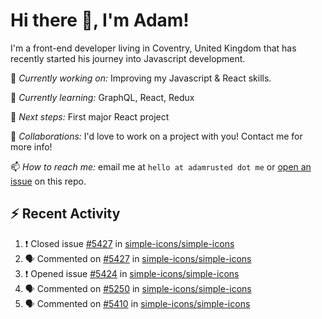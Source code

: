 # Hi there 👋, I'm Adam!

I'm a front-end developer living in Coventry, United Kingdom that has recently started his journey into Javascript development.

🔨 *Currently working on:* Improving my Javascript & React skills.

🌱 *Currently learning:* GraphQL, React, Redux

🎯 *Next steps:* First major React project

🤝 *Collaborations:* I'd love to work on a project with you! Contact me for more info!

📫 *How to reach me:* email me at `hello at adamrusted dot me` or [open an issue](https://github.com/adamrusted/adamrusted/issues/new) on this repo.

## :zap: Recent Activity
<!--START_SECTION:activity-->
1. ❗️ Closed issue [#5427](https://github.com/simple-icons/simple-icons/issues/5427) in [simple-icons/simple-icons](https://github.com/simple-icons/simple-icons)
2. 🗣 Commented on [#5427](https://github.com/simple-icons/simple-icons/issues/5427) in [simple-icons/simple-icons](https://github.com/simple-icons/simple-icons)
3. ❗️ Opened issue [#5424](https://github.com/simple-icons/simple-icons/issues/5424) in [simple-icons/simple-icons](https://github.com/simple-icons/simple-icons)
4. 🗣 Commented on [#5250](https://github.com/simple-icons/simple-icons/issues/5250) in [simple-icons/simple-icons](https://github.com/simple-icons/simple-icons)
5. 🗣 Commented on [#5410](https://github.com/simple-icons/simple-icons/issues/5410) in [simple-icons/simple-icons](https://github.com/simple-icons/simple-icons)
<!--END_SECTION:activity-->
